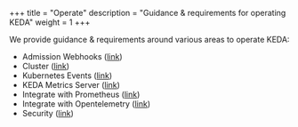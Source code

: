 +++
title = "Operate"
description = "Guidance & requirements for operating KEDA"
weight = 1
+++

We provide guidance & requirements around various areas to operate KEDA:

- Admission Webhooks ([link](./admission-webhooks))
- Cluster ([link](./cluster))
- Kubernetes Events ([link](./events))
- KEDA Metrics Server ([link](./metrics-server))
- Integrate with Prometheus ([link](./prometheus))
- Integrate with Opentelemetry ([link](./opentelemetry))
- Security ([link](./security))

